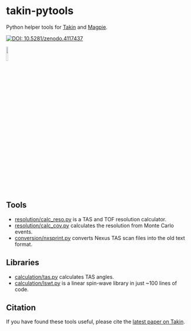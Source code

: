 # takin-pytools
Python helper tools for [Takin](https://github.com/illgrenoble/takin) and [Magpie](https://github.com/illgrenoble/magpie).

[![DOI: 10.5281/zenodo.4117437](https://zenodo.org/badge/DOI/10.5281/zenodo.4117437.svg)](https://doi.org/10.5281/zenodo.4117437)

<img src="https://raw.githubusercontent.com/ILLGrenoble/takin/master/data/res/icons/takin.svg" width="10%" height="10%" title="Logo" alt="">


## Tools
 - [resolution/calc_reso.py](https://github.com/ILLGrenoble/takin-pytools/blob/main/resolution/calc_reso.py) is a TAS and TOF resolution calculator.
 - [resolution/calc_cov.py](https://github.com/ILLGrenoble/takin-pytools/blob/main/resolution/calc_cov.py) calculates the resolution from Monte Carlo events.
 - [conversion/nxsprint.py](https://github.com/ILLGrenoble/takin-pytools/blob/main/conversion/nxsprint.py) converts Nexus TAS scan files into the old text format.


## Libraries
 - [calculation/tas.py](https://github.com/ILLGrenoble/takin-pytools/blob/main/calculation/tas.py) calculates TAS angles.
 - [calculation/lswt.py](https://github.com/ILLGrenoble/takin-pytools/blob/main/calculation/lswt.py) is a linear spin-wave library in just ~100 lines of code.


## Citation
If you have found these tools useful, please cite the [latest paper on Takin](https://doi.org/10.1016/j.softx.2023.101471).

